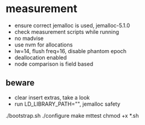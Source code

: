 # measurement
* ensure correct jemalloc is used, jemalloc-5.1.0
* check measurement scripts while running
* no madvise
* use nvm for allocations
* lw=14, flush freq=16, disable phantom epoch
* deallocation enabled
* node comparison is field based

## beware
* clear insert extras, take a look
* run LD_LIBRARY_PATH="", jemalloc safety

./bootstrap.sh
./configure
make mttest
chmod +x *.sh